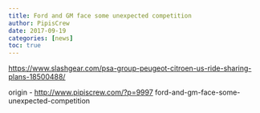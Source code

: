 ```yaml
---
title: Ford and GM face some unexpected competition
author: PipisCrew
date: 2017-09-19
categories: [news]
toc: true
---
```


https://www.slashgear.com/psa-group-peugeot-citroen-us-ride-sharing-plans-18500488/

origin - http://www.pipiscrew.com/?p=9997 ford-and-gm-face-some-unexpected-competition